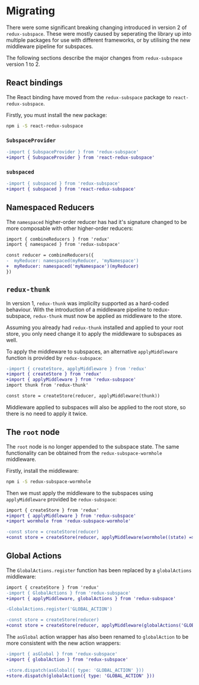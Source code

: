 # Migrating

There were some significant breaking changing introduced in version 2 of `redux-subspace`.  These were mostly caused by seperating the library up into multiple packages for use with different frameworks, or by utilising the new middleware pipeline for subspaces.

The following sections describe the major changes from `redux-subspace` version 1 to 2.

## React bindings

The React binding have moved from the `redux-subspace` package to `react-redux-subspace`.

Firstly, you must install the new package:

```sh
npm i -S react-redux-subspace
```

### `SubspaceProvider`

```diff
-import { SubspaceProvider } from 'redux-subspace'
+import { SubspaceProvider } from 'react-redux-subspace'
```

### `subspaced`

```diff
-import { subspaced } from 'redux-subspace'
+import { subspaced } from 'react-redux-subspace'
```

## Namespaced Reducers

The `namespaced` higher-order reducer has had it's signature changed to be more composable with other higher-order reducers:

```diff
import { combineReducers } from 'redux'
import { namespaced } from 'redux-subspace'

const reducer = combineReducers({
-  myReducer: namespaced(myReducer, 'myNamespace')
+  myReducer: namespaced('myNamespace')(myReducer)
})
```

## `redux-thunk`

In version 1, `redux-thunk` was implicilty supported as a hard-coded behaviour.  With the introduction of a middleware pipeline to redux-subspace, `redux-thunk` must now be applied as middleware to the store.

Assuming you already had `redux-thunk` installed and applied to your root store, you only need change it to apply the middleware to subspaces as well.

To apply the middleware to subspaces, an alternative `applyMiddleware` function is provided by `redux-subspace`:

```diff
-import { createStore, applyMiddleware } from 'redux'
+import { createStore } from 'redux'
+import { applyMiddleware } from 'redux-subspace'
import thunk from 'redux-thunk'

const store = createStore(reducer, applyMiddleware(thunk))
```

Middleware applied to subspaces will also be applied to the root store, so there is no need to apply it twice.

## The `root` node

The `root` node is no longer appended to the subspace state.  The same functionality can be obtained from the `redux-subspace-wormhole` middleware.

Firstly, install the middleware:

```sh
npm i -S redux-subspace-wormhole
```

Then we must apply the middleware to the subspaces using `applyMiddleware` provided be `redux-subspace`:

```diff
import { createStore } from 'redux'
+import { applyMiddleware } from 'redux-subspace'
+import wormhole from 'redux-subspace-wormhole'

-const store = createStore(reducer)
+const store = createStore(reducer, applyMiddleware(wormhole((state) => state, 'root')))
```

## Global Actions

The `GlobalActions.register` function has been replaced by a `globalActions` middleware:

```diff
import { createStore } from 'redux'
-import { GlobalActions } from 'redux-subspace'
+import { applyMiddleware, globalActions } from 'redux-subspace'

-GlobalActions.register('GLOBAL_ACTION')

-const store = createStore(reducer)
+const store = createStore(reducer, applyMiddleware(globalActions('GLOBAL_ACTION')))
```

The `asGlobal` action wrapper has also been renamed to `globalAction` to be more consistent with the new action wrappers:

```diff
-import { asGlobal } from 'redux-subspace'
+import { globalAction } from 'redux-subspace'

-store.dispatch(asGlobal({ type: 'GLOBAL_ACTION' }))
+store.dispatch(globalAction({ type: 'GLOBAL_ACTION' }))
```
